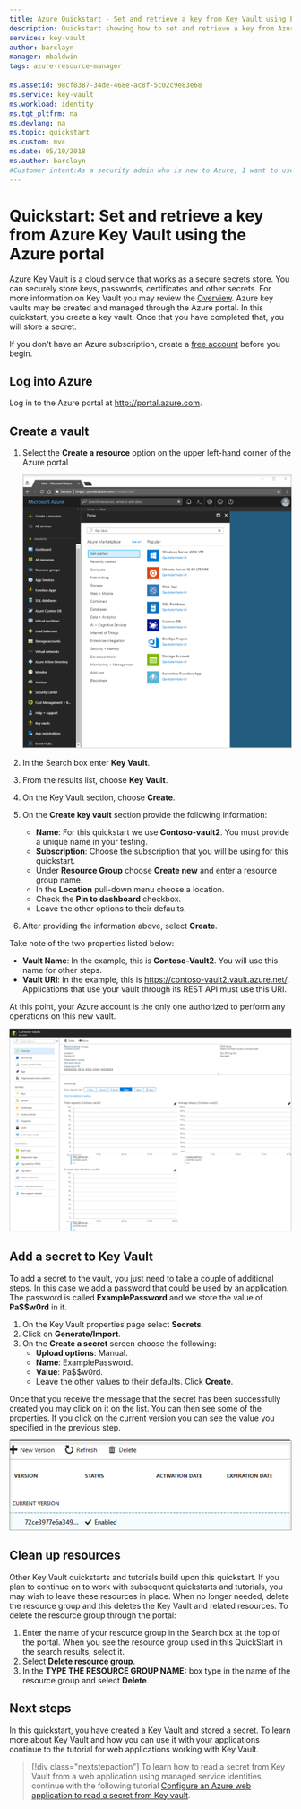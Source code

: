 ```yaml
---
title: Azure Quickstart - Set and retrieve a key from Key Vault using Portal | Microsoft Docs
description: Quickstart showing how to set and retrieve a key from Azure Key Vault using the portal
services: key-vault
author: barclayn
manager: mbaldwin
tags: azure-resource-manager

ms.assetid: 98cf8387-34de-468e-ac8f-5c02c9e83e68
ms.service: key-vault
ms.workload: identity
ms.tgt_pltfrm: na
ms.devlang: na
ms.topic: quickstart
ms.custom: mvc
ms.date: 05/10/2018
ms.author: barclayn
#Customer intent:As a security admin who is new to Azure, I want to use Key Vault to securely store keys and passwords in Azure
---
```

# Quickstart: Set and retrieve a key from Azure Key Vault using the Azure portal

Azure Key Vault is a cloud service that works as a secure secrets store. You can securely store keys, passwords, certificates and other secrets. For more information on Key Vault you may review the [Overview](key-vault-overview.md). Azure key vaults may be created and managed through the Azure portal. In this quickstart, you create a key vault. Once that you have completed that, you will store a secret.

If you don't have an Azure subscription, create a [free account](https://azure.microsoft.com/free/?WT.mc_id=A261C142F) before you begin.

## Log into Azure

Log in to the Azure portal at http://portal.azure.com.

## Create a vault

1. Select the **Create a resource** option on the upper left-hand corner of the Azure portal

    ![Output after Key Vault creation completes](./media/quick-create-portal/search-services.png)
2. In the Search box enter **Key Vault**.
3. From the results list, choose **Key Vault**.
4. On the Key Vault section, choose **Create**.
5. On the **Create key vault** section provide the following information:
    - **Name**: For this quickstart we use **Contoso-vault2**. You must provide a unique name in your testing.
    - **Subscription**: Choose the subscription that you will be using for this quickstart.
    - Under **Resource Group** choose **Create new** and enter a resource group name.
    - In the **Location** pull-down menu choose a location.
    - Check the **Pin to dashboard** checkbox.
    - Leave the other options to their defaults.
6. After providing the information above, select **Create**.

Take note of the two properties listed below:

* **Vault Name**: In the example, this is **Contoso-Vault2**. You will use this name for other steps.
* **Vault URI**: In the example, this is https://contoso-vault2.vault.azure.net/. Applications that use your vault through its REST API must use this URI.

At this point, your Azure account is the only one authorized to perform any operations on this new vault.

![Output after Key Vault creation completes](./media/quick-create-portal/vault-properties.png)

## Add a secret to Key Vault

To add a secret to the vault, you just need to take a couple of additional steps. In this case we add a password that could be used by an application. The password is called **ExamplePassword** and we store the value of **Pa$$w0rd** in it.

1. On the Key Vault properties page select **Secrets**.
2. Click on **Generate/Import**.
3. On the **Create a secret** screen choose the following:
    - **Upload options**: Manual.
    - **Name**: ExamplePassword.
    - **Value**: Pa$$w0rd.
    - Leave the other values to their defaults. Click **Create**.

Once that you receive the message that the secret has been successfully created you may click on it on the list. You can then see some of the properties. If you click on the current version you can see the value you specified in the previous step.

![Secret properties](./media/quick-create-portal/version.png)

## Clean up resources

Other Key Vault quickstarts and tutorials build upon this quickstart. If you plan to continue on to work with subsequent quickstarts and tutorials, you may wish to leave these resources in place.
When no longer needed, delete the resource group and this deletes the Key Vault and related resources. To delete the resource group through the portal:

1. Enter the name of your resource group in the Search box at the top of the portal. When you see the resource group used in this QuickStart in the search results, select it.
2. Select **Delete resource group**.
3. In the **TYPE THE RESOURCE GROUP NAME:** box type in the name of the resource group and select **Delete**.


## Next steps

In this quickstart, you have created a Key Vault and stored a secret. To learn more about Key Vault and how you can use it with your applications continue to the tutorial for web applications working with Key Vault.

> [!div class="nextstepaction"]
> To learn how to read a secret from Key Vault from a web application using managed service identities, continue with the following tutorial [Configure an Azure web application to read a secret from Key vault](tutorial-web-application-keyvault.md).
